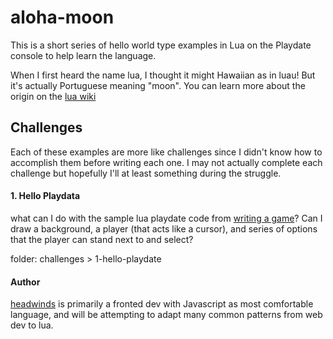 # aloha-moon

This is a short series of hello world type examples in Lua on the Playdate console to help learn the language. 

When I first heard the name lua, I thought it might Hawaiian as in luau! But it's actually Portuguese meaning "moon". You can learn more about the origin on the [lua wiki](https://en.wikipedia.org/wiki/Lua_(programming_language))

  ## Challenges 

Each of these examples are more like challenges since I didn't know how to accomplish them before writing each one. I may not actually complete each challenge but hopefully I'll at least something during the struggle. 

#### 1. Hello Playdata

what can I do with the sample lua playdate code from [writing a game](https://sdk.play.date/2.0.3/Inside%20Playdate.html#_writing_a_game)? Can I draw a background, a player (that acts like a cursor), and series of options that the player can stand next to and select?

folder: challenges > 1-hello-playdate


#### Author

[headwinds](https://github.com/headwinds) is primarily a fronted dev with Javascript as most comfortable language, and will be attempting to adapt many common patterns from web dev to lua.